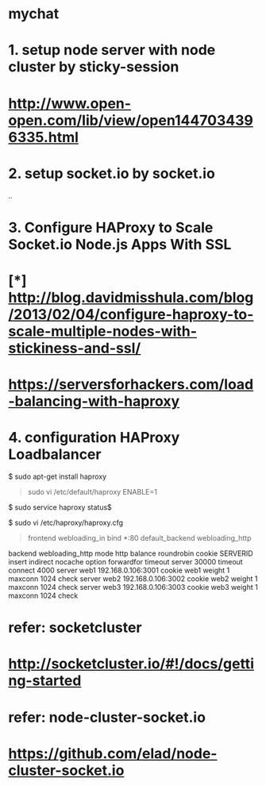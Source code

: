 # mychat

# 1. setup node server with node cluster by sticky-session
# http://www.open-open.com/lib/view/open1447034396335.html

# 2. setup socket.io by socket.io
.. 

# 3. Configure HAProxy to Scale Socket.io Node.js Apps With SSL
# [*] http://blog.davidmisshula.com/blog/2013/02/04/configure-haproxy-to-scale-multiple-nodes-with-stickiness-and-ssl/
# https://serversforhackers.com/load-balancing-with-haproxy



# 4. configuration HAProxy Loadbalancer
$ sudo apt-get install haproxy
> sudo vi /etc/default/haproxy
  ENABLE=1


$ sudo service haproxy status$

$ sudo vi /etc/haproxy/haproxy.cfg
> frontend webloading_in
        bind *:80
        default_backend webloading_http

  backend webloading_http
        mode        http
        balance     roundrobin
        cookie      SERVERID insert indirect nocache
        option      forwardfor
        timeout     server 30000
        timeout     connect 4000
        server web1 192.168.0.106:3001 cookie web1 weight 1 maxconn 1024 check
        server web2 192.168.0.106:3002 cookie web2 weight 1 maxconn 1024 check
        server web3 192.168.0.106:3003 cookie web3 weight 1 maxconn 1024 check




# refer: socketcluster
# http://socketcluster.io/#!/docs/getting-started

# refer: node-cluster-socket.io
# https://github.com/elad/node-cluster-socket.io 






